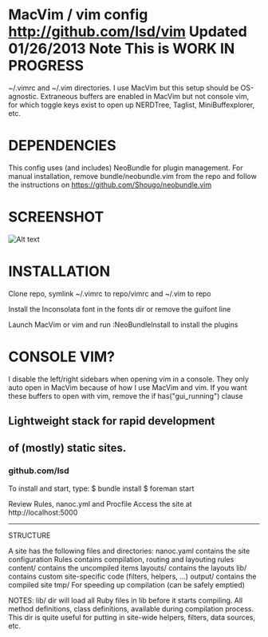 MacVim / vim config
 http://github.com/lsd/vim
 Updated 01/26/2013
 Note This is WORK IN PROGRESS
===
~/.vimrc and ~/.vim directories. I use MacVim but this setup should be OS-agnostic.
Extraneous buffers are enabled in MacVim but not console vim, for which toggle keys 
exist to open up NERDTree, Taglist, MiniBuffexplorer, etc.

DEPENDENCIES
===
This config uses (and includes) NeoBundle for plugin management.
For manual installation, remove bundle/neobundle.vim
from the repo and follow the instructions on
https://github.com/Shougo/neobundle.vim

SCREENSHOT
===
![Alt text](https://raw.github.com/lsd/vim/master/screenshot-mac.png "MacVim 7.3 colorscheme wombat on 10.8.2 with Inconsolata:18")

INSTALLATION
===
Clone repo, symlink ~/.vimrc to repo/vimrc and ~/.vim to repo

Install the Inconsolata font in the fonts dir or remove the guifont line

Launch MacVim or vim and run :NeoBundleInstall to install the plugins

CONSOLE VIM?
===
I disable the left/right sidebars when opening vim in a console. They only auto
open in MacVim because of how I use MacVim and vim. If you want these buffers
to open with vim, remove the if has("gui_running") clause
## Lightweight stack for rapid development 
## of (mostly) static sites.
### github.com/lsd

To install and start, type:
$ bundle install
$ foreman start

Review Rules, nanoc.yml and Procfile
Access the site at http://localhost:5000


----------

STRUCTURE

A site has the following files and directories:
  nanoc.yaml contains the site configuration
  Rules contains compilation, routing and layouting rules
  content/ contains the uncompiled items
  layouts/ contains the layouts
  lib/ contains custom site-specific code (filters, helpers, …)
  output/ contains the compiled site
  tmp/ For speeding up compilation (can be safely emptied)


NOTES: lib/ dir
will load all Ruby files in lib before it starts compiling. 
All method definitions, class definitions, available during 
compilation process. This dir is quite useful for putting 
in site-wide helpers, filters, data sources, etc.


